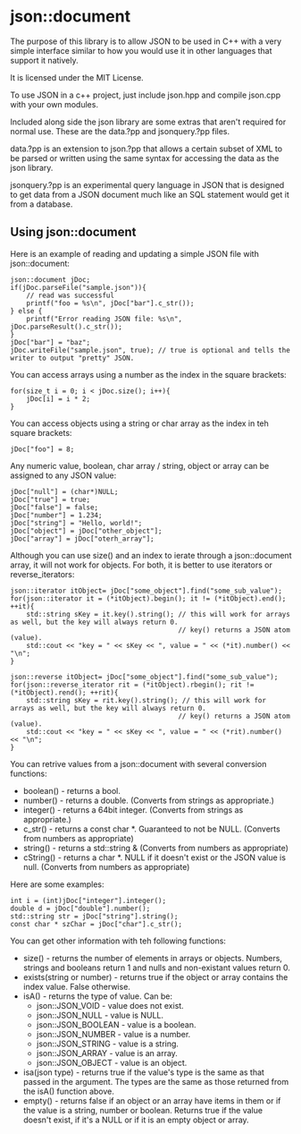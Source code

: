 json::document
==============

The purpose of this library is to allow JSON to be used in C++ with a very simple interface similar to how you would use it in other languages that support it natively.

It is licensed under the MIT License.

To use JSON in a c++ project, just include json.hpp and compile json.cpp with your own modules.

Included along side the json library are some extras that aren't required for normal use.  These are the data.?pp and jsonquery.?pp files.

data.?pp is an extension to json.?pp that allows a certain subset of XML to be parsed or written using the same syntax for accessing the data as the json library.

jsonquery.?pp is an experimental query language in JSON that is designed to get data from a JSON document much like an SQL statement would get it from a database.

Using json::document
--------------------

Here is an example of reading and updating a simple JSON file with json::document:

    json::document jDoc;
    if(jDoc.parseFile("sample.json")){
        // read was successful
        printf("foo = %s\n", jDoc["bar"].c_str());
    } else {
        printf("Error reading JSON file: %s\n", jDoc.parseResult().c_str());
    }
    jDoc["bar"] = "baz";
    jDoc.writeFile("sample.json", true); // true is optional and tells the writer to output "pretty" JSON.

You can access arrays using a number as the index in the square brackets:

    for(size_t i = 0; i < jDoc.size(); i++){
        jDoc[i] = i * 2;
    }

You can access objects using a string or char array as the index in teh square brackets:

    jDoc["foo"] = 8;
    
Any numeric value, boolean, char array / string, object or array can be assigned to any JSON value:

    jDoc["null"] = (char*)NULL;
    jDoc["true"] = true;
    jDoc["false"] = false;
    jDoc["number"] = 1.234;
    jDoc["string"] = "Hello, world!";
    jDoc["object"] = jDoc["other_object"];
    jDoc["array"] = jDoc["oterh_array"];
    
Although you can use size() and an index to ierate through a json::document array, it will not work for objects.  For both, it is better to use iterators or reverse_iterators:

    json::iterator itObject= jDoc["some_object"].find("some_sub_value");
    for(json::iterator it = (*itObject).begin(); it != (*itObject).end(); ++it){
        std::string sKey = it.key().string(); // this will work for arrays as well, but the key will always return 0.
                                              // key() returns a JSON atom (value).
        std::cout << "key = " << sKey << ", value = " << (*it).number() << "\n";
    }
    
    json::reverse itObject= jDoc["some_object"].find("some_sub_value");
    for(json::reverse_iterator rit = (*itObject).rbegin(); rit != (*itObject).rend(); ++rit){
        std::string sKey = rit.key().string(); // this will work for arrays as well, but the key will always return 0.
                                              // key() returns a JSON atom (value).
        std::cout << "key = " << sKey << ", value = " << (*rit).number() << "\n";
    }
    
You can retrive values from a json::document with several conversion functions:

- boolean() - returns a bool.
- number() - returns a double. (Converts from strings as appropriate.)
- integer() - returns a 64bit integer.  (Converts from strings as appropriate.)
- c_str() - returns a const char *.  Guaranteed to not be NULL.  (Converts from numbers as appropriate)
- string() - returns a std::string & (Converts from numbers as appropriate)
- cString() - returns a char *.  NULL if it doesn't exist or the JSON value is null. (Converts from numbers as appropriate)

Here are some examples:

    int i = (int)jDoc["integer"].integer();
    double d = jDoc["double"].number();
    std::string str = jDoc["string"].string();
    const char * szChar = jDoc["char"].c_str();

You can get other information with teh following functions:

- size() - returns the number of elements in arrays or objects.  Numbers, strings and booleans return 1 and nulls and non-existant values return 0.
- exists(string or number) - returns true if the object or array contains the index value.  False otherwise.
- isA() - returns the type of value.  Can be:
    - json::JSON_VOID - value does not exist.
    - json::JSON_NULL - value is NULL.
    - json::JSON_BOOLEAN - value is a boolean.
    - json::JSON_NUMBER - value is a number.
    - json::JSON_STRING - value is a string.
    - json::JSON_ARRAY - value is an array.
    - json::JSON_OBJECT - value is an object.
- isa(json type) - returns true if the value's type is the same as that passed in the argument.  The types are the same as those returned from the isA() function above.
- empty() - returns false if an object or an array have items in them or if the value is a string, number or boolean.  Returns true if the value doesn't exist, if it's a NULL or if it is an empty object or array.

